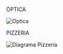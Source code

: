 ÒPTICA

![Optica](https://user-images.githubusercontent.com/120043339/223418738-bb7eec5d-e5a0-4dd8-8bc5-655a20818c96.png)

PIZZERIA

![Diagrama Pizzeria](https://user-images.githubusercontent.com/120043339/223435027-c9659d95-99d2-43c0-bcda-08d0988aaca3.png)
